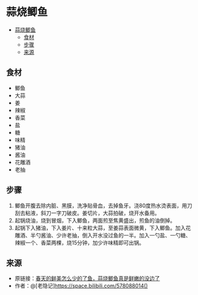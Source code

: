 # 蒜烧鲫鱼
- [蒜烧鲫鱼](#蒜烧鲫鱼)
  - [食材](#食材)
  - [步骤](#步骤)
  - [来源](#来源)

## 食材
* 鲫鱼
* 大蒜
* 姜
* 辣椒
* 香菜
* 盐
* 糖
* 味精
* 猪油
* 酱油
* 花雕酒
* 老抽

## 步骤
1. 鲫鱼开腹去除内脏、黑膜，洗净贴骨血，去掉鱼牙。浇80度热水烫表面，用刀刮去粘液，斜刀一字刀破皮。姜切片，大蒜拍破，烧开水备用。
2. 起锅烧油，烧到冒烟，下入鲫鱼，两面煎至焦黄盛出，煎鱼的油倒掉。
3. 起锅下入猪油，下入姜片、十来粒大蒜，至姜蒜表面微黄，下入鲫鱼。加入花雕酒、半勺酱油、少许老抽，倒入开水没过鱼的一半。加入一勺盐、一勺糖、辣椒一个、香菜两棵，烧15分钟，加少许味精即可出锅。

## 来源
* 原链接：[春天的鲜美怎么少的了鱼，蒜烧鲫鱼真是鲜嫩的没边了](https://www.bilibili.com/video/BV1zYd3YLECa/)
* 作者：@[老隐记]https://space.bilibili.com/578088014()